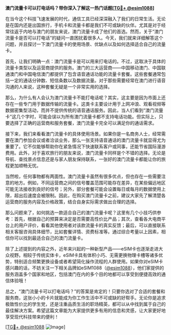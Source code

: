 **澳门流量卡可以打电话吗？带你深入了解这一热门话题[[TG💪+ @esim1088](https://t.me/s/esim1088)]**

在当今这个科技飞速发展的时代，通信工具已经深深融入了我们的日常生活。无论是在国内还是出国旅行，手机卡和流量卡都是我们不可或缺的伙伴。尤其是对于经常往返于内地与澳门的朋友来说，澳门流量卡成了他们的首选。然而，关于“澳门流量卡是否可以打电话”的疑问一直困扰着很多人。今天，我们就来详细解答这个问题，并且探讨一下澳门流量卡的使用场景、优缺点以及如何选择适合自己的流量卡。

首先，让我们明确一点：澳门流量卡是可以用来打电话的。不过，这取决于具体的流量卡类型以及运营商提供的服务。澳门的三大运营商——中国移动澳门、中国联通澳门和中国电信澳门都提供了包含语音通话功能的流量卡套餐。这些套餐通常包括一定的通话分钟数、短信条数以及数据流量。对于那些需要经常在澳门进行语音沟通的人来说，这种套餐无疑是一个非常实用的选择。

那么，为什么有人会认为澳门流量卡不能打电话呢？其实，这主要是因为市面上还存在一些专门用于数据传输的流量卡。这类卡主要设计用于上网冲浪、观看视频等数据密集型活动，而并不提供传统的语音通话服务。因此，当人们看到“澳门流量卡”这几个字时，可能会误以为所有澳门流量卡都不支持电话功能。但实际上，只要选择了正确的运营商和服务套餐，澳门流量卡完全可以满足你的通话需求。

接下来，我们来看看澳门流量卡的具体使用场景。如果你是一名商务人士，经常需要在澳门参加会议或者洽谈业务，那么一张支持语音通话的澳门流量卡就显得尤为重要了。它不仅能够帮助你在紧急情况下快速联系客户或同事，还能节省国际漫游费用。此外，对于喜欢旅行的朋友来说，澳门流量卡同样是个不错的选择。无论是导航、查找景点信息还是与家人朋友保持联系，一张好的澳门流量卡都能让你的旅程更加顺畅无忧。

当然啦，任何事物都有两面性。澳门流量卡虽然有很多优点，但也存在一些需要注意的地方。例如，不同运营商之间的信号覆盖范围可能存在差异，在某些偏远地区可能无法接收到良好的信号；另外，部分套餐可能会设置每日或每月的数据使用上限，超出后速度会被限制。因此，在购买澳门流量卡之前，建议大家先了解清楚各运营商的服务内容及价格政策，结合自身实际需求做出合理的选择。

那么问题来了，如何挑选一款适合自己的澳门流量卡呢？这里有几个小技巧供参考：首先，根据自己的预算来决定是否需要高性价比产品；其次，查看各大电商平台上的用户评价，看看其他使用者对该款流量卡的真实反馈；最后，可以直接联系相关客服咨询具体细节，比如套餐详情、资费标准等。通过综合考量以上因素，相信你可以找到最适合自己的澳门流量卡。

除了上述提到的内容之外，近年来兴起的一种新型产品——eSIM卡也逐渐走进大众视野。相较于传统实体卡，eSIM卡具有体积小巧、无需更换物理卡槽等诸多优势，特别适合频繁更换设备或者希望简化操作流程的人群使用。如果你对eSIM卡感兴趣的话，不妨关注一下相关品牌如eSIM1088（[@esim1088](https://t.me/s/esim1088)），他们家提供的服务涵盖多个国家和地区，包括澳门在内的多个目的地都可以享受到便捷高效的通信体验哦！

总之，“澳门流量卡可以打电话吗？”的答案是肯定的！只要你选对了合适的套餐和服务商，这张小小的卡片就能成为你工作生活中不可或缺的好帮手。无论你是追求极致性价比的学生党，还是注重品质生活的职场精英，都可以从中找到属于自己的最佳解决方案。希望这篇文章能为大家提供更多有用的信息和灵感，让大家更好地享受现代科技带来的便利！

[[TG💪+ @esim1088](https://t.me/s/esim1088) ![Image](https://i.postimg.cc/4NQfJmqS/Snipaste-2025-05-13-00-14-12.png)]